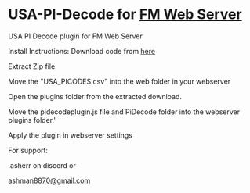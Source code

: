 # USA-PI-Decode for [FM Web Server](https://github.com/NoobishSVK/fm-dx-webserver)
USA PI Decode plugin for FM Web Server

Install Instructions:
Download code from [here](https://github.com/asherrf/USA-PI-Decode/archive/refs/heads/main.zip)


Extract Zip file.

Move the "USA_PICODES.csv" into the web folder in your webserver

Open the plugins folder from the extracted download.

Move the pidecodeplugin.js file and PiDecode folder into the webserver plugins folder.'


Apply the plugin in webserver settings

For support:

.asherr on discord or 

ashman8870@gmail.com
